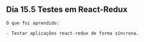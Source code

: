 ## Dia 15.5 Testes em React-Redux

    O que foi aprendido:

    - Testar aplicações react-redux de forma síncrona.
